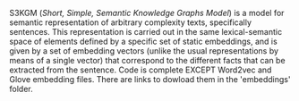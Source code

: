 S3KGM (*Short, Simple, Semantic Knowledge Graphs Model*) is a model for semantic representation of arbitrary complexity texts, specifically sentences. 
This representation is carried out in the same lexical-semantic space of elements defined by a specific set of static embeddings, and is given by a set of embedding vectors (unlike the usual representations by means of a single vector) that correspond to the different facts that can be extracted from the sentence.
Code is complete EXCEPT Word2vec and Glove embedding files. There are links to dowload them in the 'embeddings' folder.
